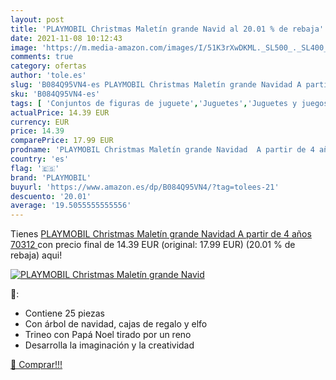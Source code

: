 ```yaml
---
layout: post
title: 'PLAYMOBIL Christmas Maletín grande Navid al 20.01 % de rebaja'
date: 2021-11-08 10:12:43
image: 'https://m.media-amazon.com/images/I/51K3rXwDKML._SL500_._SL400_.jpg'
comments: true
category: ofertas
author: 'tole.es'
slug: 'B084Q95VN4-es PLAYMOBIL Christmas Maletín grande Navidad A partir de 4...'
sku: 'B084Q95VN4-es'
tags: [ 'Conjuntos de figuras de juguete','Juguetes','Juguetes y juegos','Muñecos y figuras','christmas','navidad','playmobil', ]
actualPrice: 14.39 EUR
currency: EUR
price: 14.39
comparePrice: 17.99 EUR
prodname: 'PLAYMOBIL Christmas Maletín grande Navidad  A partir de 4 años  70312 '
country: 'es'
flag: '🇪🇸'
brand: 'PLAYMOBIL'
buyurl: 'https://www.amazon.es/dp/B084Q95VN4/?tag=tolees-21'
descuento: '20.01'
average: '19.5055555555556'
---
```


Tienes [PLAYMOBIL Christmas Maletín grande Navidad  A partir de 4 años  70312 ](https://www.amazon.es/dp/B084Q95VN4/?tag=tolees-21) con precio final de  14.39 EUR (original: 17.99 EUR) (20.01 %  de rebaja) aqui!

[![PLAYMOBIL Christmas Maletín grande Navid](https://m.media-amazon.com/images/I/51K3rXwDKML._SL500_._SL400_.jpg)](https://www.amazon.es/dp/B084Q95VN4/?tag=tolees-21)

🔎:

- Contiene 25 piezas
- Con árbol de navidad, cajas de regalo y elfo
- Trineo con Papá Noel tirado por un reno
- Desarrolla la imaginación y la creatividad

[🛒 Comprar!!!](https://www.amazon.es/dp/B084Q95VN4/?tag=tolees-21)
